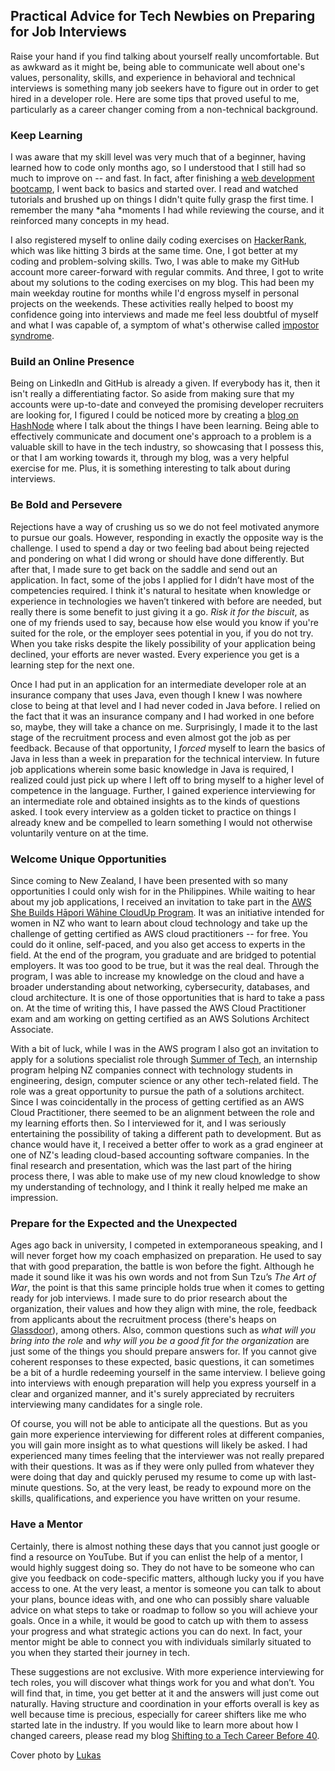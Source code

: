 ## Practical Advice for Tech Newbies on Preparing for Job Interviews

Raise your hand if you find talking about yourself really uncomfortable. But as awkward as it might be, being able to communicate well about one's values, personality, skills, and experience in behavioral and technical interviews is something many job seekers have to figure out in order to get hired in a developer role. Here are some tips that proved useful to me, particularly as a career changer coming from a non-technical background.

### Keep Learning

I was aware that my skill level was very much that of a beginner, having learned how to code only months ago, so I understood that I still had so much to improve on -- and fast. In fact, after finishing a [web development bootcamp](https://beforeforty.hashnode.dev/becoming-a-developer-shifting-to-tech-before-40), I went back to basics and started over. I read and watched tutorials and brushed up on things I didn't quite fully grasp the first time. I remember the many *aha *moments I had while reviewing the course, and it reinforced many concepts in my head.

I also registered myself to online daily coding exercises on [HackerRank](https://www.hackerrank.com/), which was like hitting 3 birds at the same time. One, I got better at my coding and problem-solving skills. Two, I was able to make my GitHub account more career-forward with regular commits. And three, I got to write about my solutions to the coding exercises on my blog. This had been my main weekday routine for months while I'd engross myself in personal projects on the weekends. These activities really helped to boost my confidence going into interviews and made me feel less doubtful of myself and what I was capable of, a symptom of what's otherwise called [impostor syndrome](https://en.wikipedia.org/wiki/Impostor_syndrome). 

### Build an Online Presence

Being on LinkedIn and GitHub is already a given. If everybody has it, then it isn't really a differentiating factor. So aside from making sure that my accounts were up-to-date and conveyed the promising developer recruiters are looking for, I figured I could be noticed more by creating a [blog on HashNode](https://beforeforty.hashnode.dev/) where I talk about the things I have been learning. Being able to effectively communicate and document one's approach to a problem is a valuable skill to have in the tech industry, so showcasing that I possess this, or that I am working towards it, through my blog, was a very helpful exercise for me. Plus, it is something interesting to talk about during interviews.

### Be Bold and Persevere

Rejections have a way of crushing us so we do not feel motivated anymore to pursue our goals. However, responding in exactly the opposite way is the challenge. I used to spend a day or two feeling bad about being rejected and pondering on what I did wrong or should have done differently. But after that, I made sure to get back on the saddle and send out an application. In fact, some of the jobs I applied for I didn’t have most of the competencies required. I think it's natural to hesitate when knowledge or experience in technologies we haven’t tinkered with before are needed, but really there is some benefit to just giving it a go. *Risk it for the biscuit*, as one of my friends used to say, because how else would you know if you're suited for the role, or the employer sees potential in you, if you do not try. When you take risks despite the likely possibility of your application being declined, your efforts are never wasted. Every experience you get is a learning step for the next one.

Once I had put in an application for an intermediate developer role at an insurance company that uses Java, even though I knew I was nowhere close to being at that level and I had never coded in Java before. I relied on the fact that it was an insurance company and I had worked in one before so, maybe, they will take a chance on me. Surprisingly, I made it to the last stage of the recruitment process and even almost got the job as per feedback. Because of that opportunity, I *forced* myself to learn the basics of Java in less than a week in preparation for the technical interview. In future job applications wherein some basic knowledge in Java is required, I realized could just pick up where I left off to bring myself to a higher level of competence in the language. Further, I gained experience interviewing for an intermediate role and obtained insights as to the kinds of questions asked. I took every interview as a golden ticket to practice on things I already knew and be compelled to learn something I would not otherwise voluntarily venture on at the time.

### Welcome Unique Opportunities

Since coming to New Zealand, I have been presented with so many opportunities I could only wish for in the Philippines. While waiting to hear about my job applications, I received an invitation to take part in the [AWS She Builds Hāpori Wāhine CloudUp Program](https://awswahinehapori-shebuildsloudup.splashthat.com/). It was an initiative intended for women in NZ who want to learn about cloud technology and take up the challenge of getting certified as AWS cloud practitioners -- for free. You could do it online, self-paced, and you also get access to experts in the field. At the end of the program, you graduate and are bridged to potential employers. It was too good to be true, but it was the real deal. Through the program, I was able to increase my knowledge on the cloud and have a broader understanding about networking, cybersecurity, databases, and cloud architecture. It is one of those opportunities that is hard to take a pass on. At the time of writing this, I have passed the AWS Cloud Practitioner exam and am working on getting certified as an AWS Solutions Architect Associate.

With a bit of luck, while I was in the AWS program I also got an invitation to apply for a solutions specialist role through [Summer of Tech](https://www.summeroftech.co.nz/), an internship program helping NZ companies connect with technology students in engineering, design, computer science or any other tech-related field. The role was a great opportunity to pursue the path of a solutions architect. Since I was coincidentally in the process of getting certified as an AWS Cloud Practitioner, there seemed to be an alignment between the role and my learning efforts then. So I interviewed for it, and I was seriously entertaining the possibility of taking a different path to development. But as chance would have it, I received a better offer to work as a grad engineer at one of NZ's leading cloud-based accounting software companies. In the final research and presentation, which was the last part of the hiring process there, I was able to make use of my new cloud knowledge to show my understanding of technology, and I think it really helped me make an impression.

### Prepare for the Expected and the Unexpected

Ages ago back in university, I competed in extemporaneous speaking, and I will never forget how my coach emphasized on preparation. He used to say that with good preparation, the battle is won before the fight. Although he made it sound like it was his own words and not from Sun Tzu’s *The Art of War*, the point is that this same principle holds true when it comes to getting ready for job interviews. I made sure to do prior research about the organization, their values and how they align with mine, the role, feedback from applicants about the recruitment process (there's heaps on [Glassdoor](https://www.glassdoor.co.nz/)), among others. Also, common questions such as *what will you bring into the role* and *why will you be a good fit for the organization* are just some of the things you should prepare answers for. If you cannot give coherent responses to these expected, basic questions, it can sometimes be a bit of a hurdle redeeming yourself in the same interview. I believe going into interviews with enough preparation will help you express yourself in a clear and organized manner, and it's surely appreciated by recruiters interviewing many candidates for a single role.

Of course, you will not be able to anticipate all the questions. But as you gain more experience interviewing for different roles at different companies, you will gain more insight as to what questions will likely be asked. I had experienced many times feeling that the interviewer was not really prepared with their questions. It was as if they were only pulled from whatever they were doing that day and quickly perused my resume to come up with last-minute questions. So, at the very least, be ready to expound more on the skills, qualifications, and experience you have written on your resume.

### Have a Mentor

Certainly, there is almost nothing these days that you cannot just google or find a resource on YouTube. But if you can enlist the help of a mentor, I would highly suggest doing so. They do not have to be someone who can give you feedback on code-specific matters, although lucky you if you have access to one. At the very least, a mentor is someone you can talk to about your plans, bounce ideas with, and one who can possibly share valuable advice on what steps to take or roadmap to follow so you will achieve your goals. Once in a while, it would be good to catch up with them to assess your progress and what strategic actions you can do next. In fact, your mentor might be able to connect you with individuals similarly situated to you when they started their journey in tech.

These suggestions are not exclusive. With more experience interviewing for tech roles, you will discover what things work for you and what don’t. You will find that, in time, you get better at it and the answers will just come out naturally. Having structure and coordination in your efforts overall is key as well because time is precious, especially for career shifters like me who started late in the industry. If you would like to learn more about how I changed careers, please read my blog [Shifting to a Tech Career Before 40](https://beforeforty.hashnode.dev/shifting-to-a-tech-career-before-40). 

Cover photo by [Lukas](https://www.pexels.com/@goumbik/)
